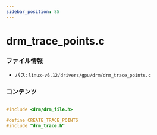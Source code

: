 ```yaml
---
sidebar_position: 85
---
```

# drm_trace_points.c

### ファイル情報

- パス: `linux-v6.12/drivers/gpu/drm/drm_trace_points.c`

### コンテンツ

```c

#include <drm/drm_file.h>

#define CREATE_TRACE_POINTS
#include "drm_trace.h"

```
